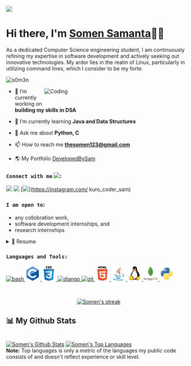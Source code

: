 ![](https://raw.githubusercontent.com/halfrost/halfrost/master/icons/header_.png)
<!-- ![linke3 mackph](https://user-images.githubusercontent.com/71630336/167281758-e4f57b2b-4877-4fea-9706-48099f96b94c.png) -->
# Hi there, I'm [Somen Samanta](https://www.linkedin.com/in/somensamantacse/)👋🏻 <!-- <img src="https://github.com/TheDudeThatCode/TheDudeThatCode/blob/master/Assets/Hi.gif" width="19px">  <img src="https://github.com/TheDudeThatCode/TheDudeThatCode/blob/master/Assets/Earth.gif" width="24px"> -->

As a dedicated Computer Science engineering student, I am continuously refining my expertise in software development and actively seeking out innovative technologies. My ardor lies in the realm of Linux, particularly in utilizing command lines, which I consider to be my forte.


<p align="left"> <img src="https://komarev.com/ghpvc/?username=s0m3n&label=Profile%20views&color=32CD32&style=flat" alt="s0m3n" /> </p>

<img align="right" alt="Coding" width="400" style="padding-bottom:20px" src="https://media1.giphy.com/media/qgQUggAC3Pfv687qPC/giphy.gif?cid=ecf05e47rype07h8d7sro4wqu8sv4j0rr5lgrvb7uoeupgkp&ep=v1_gifs_search&rid=giphy.gif&ct=g">

- 🔭 I’m currently working on **building my skills in DSA**

- 🌱 I’m currently learning **Java and Data Structures**

- 💬 Ask me about **Python, C**

- 📫 How to reach me **thesomen123@gmail.com**

- 🌎 My Portfolio <a href="https://developedbysam.in/">DevelopedBySam</a>

### `Connect with me` <img src="https://github.com/TheDudeThatCode/TheDudeThatCode/blob/master/Assets/Handshake.gif" height="32px">:

<p align = "center">

[<img src ="https://img.shields.io/badge/website-%23.svg?&style=for-the-badge&logo=www&logoColor=white%22&color=black">](https://github.com/s0m3n/) 
[<img src="https://img.shields.io/badge/linkedin-%230077B5.svg?&style=for-the-badge&logo=linkedin&logoColor=white" />](https://www.linkedin.com/in/somensamantacse/)
[<img src="https://img.shields.io/badge/Instagram-E4405F?style=for-the-badge&logo=instagram&logoColor=white" />](https://instagram.com/
kuro_coder_sam)
</p>

 ### `I am open to`:


- any collobration work,
- software development internships, and
- research internships

<details>
   <summary>📃 Resume</summary>

 ## Education
 - 📍 **Uttarakhand Technical University**-----------------------**< 2019-2023 >**\
   📖**Bachelor's of technology-< Computer Science and Engineering >**
 
 - 📍 **Angels' Academy Sr. Sec. School, Haridwar**------------------**< 2020-2021 >**\
   📖**Senior Secondary Schooling-< Intermediate Science >**
 
 - 📍 **Angels' Academy Sr. Sec. School, Haridwar**------------------**< 2018-2018 >**\
   📖**Secondary Schooling**
    
 ## Experience
  -  👨‍💻 **Satellite Communications Internship**---------------------------< Internship >\
    📆 July,2022 - august, 2022\
    📍 **IndoplanetX Space Vault and Research** - Roorkee, Uttarakhand, India
    
   </details>
    
### `Languages and Tools:`
<p align="left"> <a href="https://www.gnu.org/software/bash/" target="_blank" rel="noreferrer"> <img src="https://www.vectorlogo.zone/logos/gnu_bash/gnu_bash-icon.svg" alt="bash" width="40" height="40"/> </a> <a href="https://www.cprogramming.com/" target="_blank" rel="noreferrer"> <img src="https://raw.githubusercontent.com/devicons/devicon/master/icons/c/c-original.svg" alt="c" width="40" height="40"/> </a> <a href="https://www.w3schools.com/css/" target="_blank" rel="noreferrer"> <img src="https://raw.githubusercontent.com/devicons/devicon/master/icons/css3/css3-original-wordmark.svg" alt="css3" width="40" height="40"/> </a> <a href="https://www.djangoproject.com/" target="_blank" rel="noreferrer"> <img src="https://cdn.worldvectorlogo.com/logos/django.svg" alt="django" width="40" height="40"/> </a> <a href="https://git-scm.com/" target="_blank" rel="noreferrer"> <img src="https://www.vectorlogo.zone/logos/git-scm/git-scm-icon.svg" alt="git" width="40" height="40"/> </a> <a href="https://www.w3.org/html/" target="_blank" rel="noreferrer"> <img src="https://raw.githubusercontent.com/devicons/devicon/master/icons/html5/html5-original-wordmark.svg" alt="html5" width="40" height="40"/> </a> <a href="https://www.java.com" target="_blank" rel="noreferrer"> <img src="https://raw.githubusercontent.com/devicons/devicon/master/icons/java/java-original.svg" alt="java" width="40" height="40"/> </a> <a href="https://www.linux.org/" target="_blank" rel="noreferrer"> <img src="https://raw.githubusercontent.com/devicons/devicon/master/icons/linux/linux-original.svg" alt="linux" width="40" height="40"/> </a> <a href="https://www.mongodb.com/" target="_blank" rel="noreferrer"> <img src="https://raw.githubusercontent.com/devicons/devicon/master/icons/mongodb/mongodb-original-wordmark.svg" alt="mongodb" width="40" height="40"/> </a> <a href="https://www.python.org" target="_blank" rel="noreferrer"> <img src="https://raw.githubusercontent.com/devicons/devicon/master/icons/python/python-original.svg" alt="python" width="40" height="40"/> </a> </p>

<br/>

<p align="center">
    <a href="https://github.com/S0M3N/github-readme-streak-stats">
        <img title="🔥 Get streak stats for your profile at git.io/streak-stats" alt="Somen's streak" src="https://github-readme-streak-stats.herokuapp.com/?user=S0M3N&theme=black-ice&hide_border=true&stroke=0000&background=060A0CD0"/>
    </a>
</p>

## 📊 My Github Stats

  <br/>
    <a href="https://github.com/S0M3N/github-readme-stats"><img alt="Somen's Github Stats" src="https://github-readme-stats.vercel.app/api?username=S0M3N&show_icons=true&count_private=true&theme=react&hide_border=true&bg_color=0D1117" /></a>
  <a href="https://github.com/S0M3N/github-readme-stats"><img alt="Somen's Top Languages" src="https://github-readme-stats.vercel.app/api/top-langs/?username=S0M3N&langs_count=8&count_private=true&layout=compact&theme=react&hide_border=true&bg_color=0D1117" /></a>
  <br/>
  <b>Note:</b> Top languages is only a metric of the languages my public code consists of and doesn't reflect experience or skill level.

